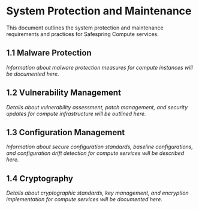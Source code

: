 # System Protection and Maintenance

This document outlines the system protection and maintenance requirements and practices for Safespring Compute services.

## 1.1 Malware Protection

*Information about malware protection measures for compute instances will be documented here.*

## 1.2 Vulnerability Management

*Details about vulnerability assessment, patch management, and security updates for compute infrastructure will be outlined here.*

## 1.3 Configuration Management

*Information about secure configuration standards, baseline configurations, and configuration drift detection for compute services will be described here.*

## 1.4 Cryptography

*Details about cryptographic standards, key management, and encryption implementation for compute services will be documented here.*